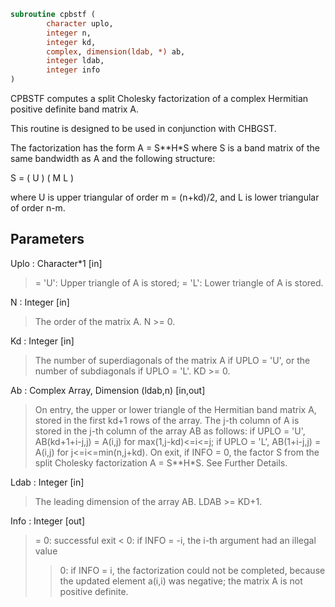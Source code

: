 ```fortran
subroutine cpbstf (
		character uplo,
		integer n,
		integer kd,
		complex, dimension(ldab, *) ab,
		integer ldab,
		integer info
)
```

 CPBSTF computes a split Cholesky factorization of a complex
 Hermitian positive definite band matrix A.

 This routine is designed to be used in conjunction with CHBGST.

 The factorization has the form  A = S**H*S  where S is a band matrix
 of the same bandwidth as A and the following structure:

   S = ( U    )
       ( M  L )

 where U is upper triangular of order m = (n+kd)/2, and L is lower
 triangular of order n-m.

## Parameters
Uplo : Character*1 [in]
> = 'U':  Upper triangle of A is stored;
> = 'L':  Lower triangle of A is stored.

N : Integer [in]
> The order of the matrix A.  N >= 0.

Kd : Integer [in]
> The number of superdiagonals of the matrix A if UPLO = 'U',
> or the number of subdiagonals if UPLO = 'L'.  KD >= 0.

Ab : Complex Array, Dimension (ldab,n) [in,out]
> On entry, the upper or lower triangle of the Hermitian band
> matrix A, stored in the first kd+1 rows of the array.  The
> j-th column of A is stored in the j-th column of the array AB
> as follows:
> if UPLO = 'U', AB(kd+1+i-j,j) = A(i,j) for max(1,j-kd)<=i<=j;
> if UPLO = 'L', AB(1+i-j,j)    = A(i,j) for j<=i<=min(n,j+kd).
> On exit, if INFO = 0, the factor S from the split Cholesky
> factorization A = S**H*S. See Further Details.

Ldab : Integer [in]
> The leading dimension of the array AB.  LDAB >= KD+1.

Info : Integer [out]
> = 0: successful exit
> < 0: if INFO = -i, the i-th argument had an illegal value
> > 0: if INFO = i, the factorization could not be completed,
> because the updated element a(i,i) was negative; the
> matrix A is not positive definite.

